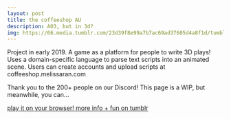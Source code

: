 ```yaml
---
layout: post
title: the coffeeshop AU
description: AO3, but in 3d?
img: https://66.media.tumblr.com/23d39f8e99a7b7ac69ad37605d4a8f1d/tumblr_pmqh7xRxVW1ukp1fxo2_250.gif
---
```


Project in early 2019. A game as a platform for people to write 3D plays! Uses a domain-specific language to parse text scripts into an animated scene. Users can create accounts and upload scripts at coffeeshop.melissaran.com

Thank you to the 200+ people on our Discord!
This page is a WIP, but meanwhile, you can...

<a href="https://melissaran.itch.io/coffeeshop-au">
<span class="biglink">
    play it on your browser!
</span>
</a>

<a href="https://take-it-to-art.tumblr.com/tagged/coffeeshop-au-project">
<span class="biglink">
    more info + fun on tumblr
</span>
</a>

<div class="img_row">
	<img class="col half" src="https://66.media.tumblr.com/420d4dbde4a20dfb8e4d5d884869ccc3/tumblr_pnrqqyG0Wp1ukp1fxo3_500.gif" alt="" title="screenshot"/>
	<img class="col half" src="https://66.media.tumblr.com/bea71e66264aaf89dbd09f5576d763bf/tumblr_pn1p8fh3gQ1ukp1fxo2_500.gif" alt="" title="screenshot"/>
</div>
<div class="img_row">
	<img class="col half" src="https://66.media.tumblr.com/6c0aeff86a2e43a14964b2aee4342260/tumblr_pmqh7xRxVW1ukp1fxo1_500.gif" alt="" title="screenshot"/>
  <img class="col half" src="https://66.media.tumblr.com/e59ca39039c3c648e95d6cfea1c2a16c/tumblr_pnrqqyG0Wp1ukp1fxo2_500.gif" alt="" title="screenshot"/>
</div>
<div class="img_row">
<img class="col three" src="https://66.media.tumblr.com/eecab63d8841faa7f9040a8b6887f890/tumblr_pmmwvqxtLR1ukp1fxo2_r1_500.gif" alt="" title="screenshot"/>
</div>
